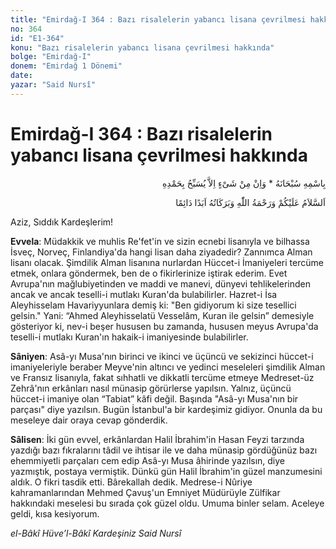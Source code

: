 ```yaml
---
title: "Emirdağ-I 364 : Bazı risalelerin yabancı lisana çevrilmesi hakkında"
no: 364
id: "E1-364"
konu: "Bazı risalelerin yabancı lisana çevrilmesi hakkında"
bolge: "Emirdağ-I"
donem: "Emirdağ 1 Dönemi"
date: 
yazar: "Said Nursî"
---
```


# Emirdağ-I 364 : Bazı risalelerin yabancı lisana çevrilmesi hakkında

<p class="arabic" dir="rtl" title="Meal: “Subhân Allah’ın adıyla” * “Hiçbir şey yoktur ki O'nu hamd ile tesbih etmesin” [İsrâ 17:44]">بِاسْمِهِ سُبْحَانَهُ * وَاِنْ مِنْ شَىْءٍ اِلاَّ يُسَبِّحُ بِحَمْدِهِ</p>

<p class="arabic" dir="rtl" title="Meal: “Allah’ın selâmı, rahmeti ve bereketleri, ebedî ve dâimî olarak üzerinize olsun.”">اَلسَّلاَمُ عَلَيْكُمْ وَرَحْمَةُ اللّٰهِ وَبَرَكَاتُهُ اَبَدًا دَائِمًا</p>

Aziz, Sıddık Kardeşlerim!

**Evvela**: Müdakkik ve muhlis Re'fet'in ve sizin ecnebi lisanıyla ve bilhassa İsveç, Norveç, Finlandiya'da hangi lisan daha ziyadedir? Zannımca Alman lisanı olacak. Şimdilik Alman lisanına nurlardan Hüccet-i İmaniyeleri tercüme etmek, onlara göndermek, ben de o fikirlerinize iştirak ederim. Evet Avrupa'nın mağlubiyetinden ve maddi ve manevi, dünyevi tehlikelerinden ancak ve ancak teselli-i mutlakı Kuran'da bulabilirler. Hazret-i İsa Aleyhisselam Havariyyunlara demiş ki: "Ben gidiyorum ki size tesellici gelsin." Yani: “Ahmed Aleyhisselatü Vesselâm, Kuran ile gelsin” demesiyle gösteriyor ki, nev-i beşer hususen bu zamanda, hususen meyus Avrupa'da teselli-i mutlakı Kuran'ın hakaik-i imaniyesinde bulabilirler.

**Sâniyen**: Asâ-yı Musa'nın birinci ve ikinci ve üçüncü ve sekizinci hüccet-i imaniyeleriyle beraber Meyve'nin altıncı ve yedinci meseleleri şimdilik Alman ve Fransız lisanıyla, fakat sıhhatli ve dikkatli tercüme etmeye Medreset-üz Zehrâ'nın erkânları nasıl münasip görürlerse yapılsın. Yalnız, üçüncü hüccet-i imaniye olan “Tabiat” kâfi değil. Başında "Asâ-yı Musa'nın bir parçası" diye yazılsın. Bugün İstanbul'a bir kardeşimiz gidiyor. Onunla da bu meseleye dair oraya cevap gönderdik.

**Sâlisen**: İki gün evvel, erkânlardan Halil İbrahim'in Hasan Feyzi tarzında yazdığı bazı fıkralarını tâdil ve ihtisar ile ve daha münasip gördüğünüz bazı ehemmiyetli parçaları cem edip Asâ-yı Musa âhirinde yazılsın, diye yazmıştık, postaya vermiştik. Dünkü gün Halil İbrahim'in güzel manzumesini aldık. O fikri tasdik etti. Bârekallah dedik. Medrese-i Nûriye kahramanlarından Mehmed Çavuş'un Emniyet Müdürüyle Zülfikar hakkındaki meselesi bu sırada çok güzel oldu. Umuma binler selam. Aceleye geldi, kısa kesiyorum.

*el-Bâkî Hüve’l-Bâkî*
*Kardeşiniz*
*Said Nursî*

